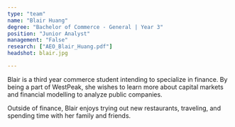 ```yaml
---
type: "team"
name: "Blair Huang"
degree: "Bachelor of Commerce - General | Year 3"
position: "Junior Analyst"
management: "False"
research: ["AEO_Blair_Huang.pdf"]
headshot: blair.jpg

---
```


Blair is a third year commerce student intending to specialize in finance. By being a part of WestPeak, she wishes to learn more about capital markets and financial modelling to analyze public companies. 

Outside of finance, Blair enjoys trying out new restaurants, traveling, and spending time with her family and friends.   